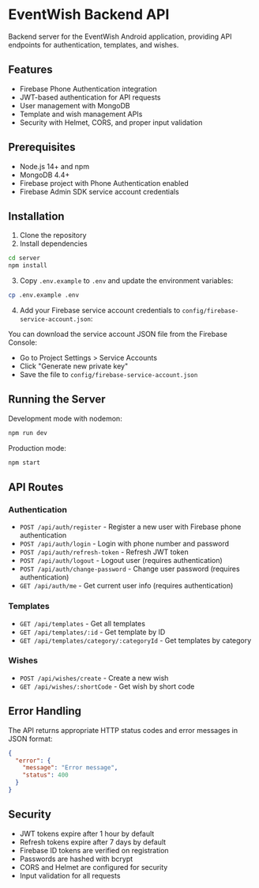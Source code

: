 # EventWish Backend API

Backend server for the EventWish Android application, providing API endpoints for authentication, templates, and wishes.

## Features

- Firebase Phone Authentication integration
- JWT-based authentication for API requests
- User management with MongoDB
- Template and wish management APIs
- Security with Helmet, CORS, and proper input validation

## Prerequisites

- Node.js 14+ and npm
- MongoDB 4.4+
- Firebase project with Phone Authentication enabled
- Firebase Admin SDK service account credentials

## Installation

1. Clone the repository
2. Install dependencies

```bash
cd server
npm install
```

3. Copy `.env.example` to `.env` and update the environment variables:

```bash
cp .env.example .env
```

4. Add your Firebase service account credentials to `config/firebase-service-account.json`:

You can download the service account JSON file from the Firebase Console:
- Go to Project Settings > Service Accounts
- Click "Generate new private key"
- Save the file to `config/firebase-service-account.json`

## Running the Server

Development mode with nodemon:

```bash
npm run dev
```

Production mode:

```bash
npm start
```

## API Routes

### Authentication

- `POST /api/auth/register` - Register a new user with Firebase phone authentication
- `POST /api/auth/login` - Login with phone number and password
- `POST /api/auth/refresh-token` - Refresh JWT token
- `POST /api/auth/logout` - Logout user (requires authentication)
- `POST /api/auth/change-password` - Change user password (requires authentication)
- `GET /api/auth/me` - Get current user info (requires authentication)

### Templates

- `GET /api/templates` - Get all templates
- `GET /api/templates/:id` - Get template by ID
- `GET /api/templates/category/:categoryId` - Get templates by category

### Wishes

- `POST /api/wishes/create` - Create a new wish
- `GET /api/wishes/:shortCode` - Get wish by short code

## Error Handling

The API returns appropriate HTTP status codes and error messages in JSON format:

```json
{
  "error": {
    "message": "Error message",
    "status": 400
  }
}
```

## Security

- JWT tokens expire after 1 hour by default
- Refresh tokens expire after 7 days by default
- Firebase ID tokens are verified on registration
- Passwords are hashed with bcrypt
- CORS and Helmet are configured for security
- Input validation for all requests 